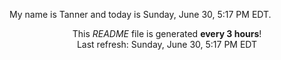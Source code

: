 My name is Tanner and today is Sunday, June 30, 5:17 PM EDT.

<p align="center">This <i>README</i> file is generated <b>every 3 hours</b>!</br>Last refresh: Sunday, June 30, 5:17 PM EDT<br /></p>
